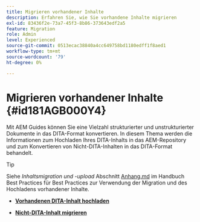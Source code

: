 ```yaml
---
title: Migrieren vorhandener Inhalte
description: Erfahren Sie, wie Sie vorhandene Inhalte migrieren
exl-id: 83436f2e-73a7-45f3-8b86-373643edf2a5
feature: Migration
role: Admin
level: Experienced
source-git-commit: 0513ecac38840a4cc649758bd1180edff1f8aed1
workflow-type: tm+mt
source-wordcount: '79'
ht-degree: 0%

---
```


# Migrieren vorhandener Inhalte {#id181AGB000Y4}

Mit AEM Guides können Sie eine Vielzahl strukturierter und unstrukturierter Dokumente in das DITA-Format konvertieren. In diesem Thema werden die Informationen zum Hochladen Ihres DITA-Inhalts in das AEM-Repository und zum Konvertieren von Nicht-DITA-Inhalten in das DITA-Format behandelt.

>[!TIP]
>
> Siehe *Inhaltsmigration und -upload* Abschnitt [Anhang.md](appendix.md) im Handbuch Best Practices für Best Practices zur Verwendung der Migration und des Hochladens vorhandener Inhalte.

- **[Vorhandenen DITA-Inhalt hochladen](migrate-content-upload-existing-dita-content.md)**

- **[Nicht-DITA-Inhalt migrieren](migrate-content-non-dita.md)**
